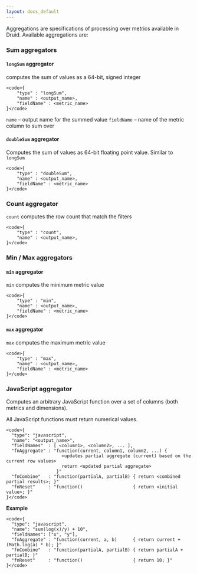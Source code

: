 ```yaml
---
layout: docs_default
---
```

Aggregations are specifications of processing over metrics available in Druid.
Available aggregations are:

### Sum aggregators

#### `longSum` aggregator

computes the sum of values as a 64-bit, signed integer

    <code>{
        "type" : "longSum",
        "name" : <output_name>,
        "fieldName" : <metric_name>
    }</code>

`name` – output name for the summed value
`fieldName` – name of the metric column to sum over

#### `doubleSum` aggregator

Computes the sum of values as 64-bit floating point value. Similar to `longSum`

    <code>{
        "type" : "doubleSum",
        "name" : <output_name>,
        "fieldName" : <metric_name>
    }</code>

### Count aggregator

`count` computes the row count that match the filters

    <code>{
        "type" : "count",
        "name" : <output_name>,
    }</code>

### Min / Max aggregators

#### `min` aggregator

`min` computes the minimum metric value

    <code>{
        "type" : "min",
        "name" : <output_name>,
        "fieldName" : <metric_name>
    }</code>

#### `max` aggregator

`max` computes the maximum metric value

    <code>{
        "type" : "max",
        "name" : <output_name>,
        "fieldName" : <metric_name>
    }</code>

### JavaScript aggregator

Computes an arbitrary JavaScript function over a set of columns (both metrics and dimensions).

All JavaScript functions must return numerical values.

    <code>{
      "type": "javascript",
      "name": "<output_name>",
      "fieldNames"  : [ <column1>, <column2>, ... ],
      "fnAggregate" : "function(current, column1, column2, ...) {
                         <updates partial aggregate (current) based on the current row values>
                         return <updated partial aggregate>
                       }"
      "fnCombine"   : "function(partialA, partialB) { return <combined partial results>; }"
      "fnReset"     : "function()                   { return <initial value>; }"
    }</code>

**Example**

    <code>{
      "type": "javascript",
      "name": "sum(log(x)/y) + 10",
      "fieldNames": ["x", "y"],
      "fnAggregate" : "function(current, a, b)      { return current + (Math.log(a) * b); }"
      "fnCombine"   : "function(partialA, partialB) { return partialA + partialB; }"
      "fnReset"     : "function()                   { return 10; }"
    }</code>